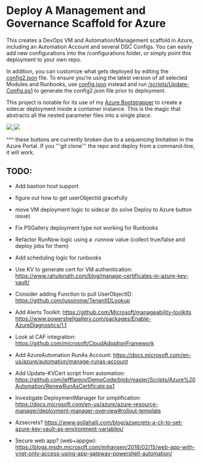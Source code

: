 # Deploy A Management and Governance Scaffold for Azure

This creates a DevOps VM and Automation/Management scaffold in Azure, including an Automation Account and several DSC Configs. You can easily add new configurations into the /configurations folder, or simply point this deployment to your own repo.

In addition, you can customize what gets deployed by editing the [config2.json](https://github.com/tescales/azure-scaffold/blob/master/config2.json) file. To ensure you're using the latest version of all selected Modules and Runbooks, use [config.json](https://github.com/tescales/azure-scaffold/blob/master/config.json) instead and run [/scripts/Update-Config.ps1](https://github.com/tescales/azure-scaffold/blob/master/scripts/Update-Config.ps1) to generate the config2.json file prior to deployment. 

This project is notable for its use of my [Azure Bootstrapper](https://github.com/tescales/azure-bootstrapper-arm) to create a sidecar deployment inside a container instance. This is the magic that abstracts all the nested parameter files into a single place.


<a href="https://portal.azure.com/#create/Microsoft.Template/uri/https%3A%2F%2Fraw.githubusercontent.com%2Ftescales%2Fazure-scaffold%2Fmaster%2Fazuredeploy.json" target="_blank">
    <img src="http://azuredeploy.net/deploybutton.png"/>
</a>
<a href="http://armviz.io/#/?load=https%3A%2F%2Fraw.githubusercontent.com%2Ftescales%2Fazure-scaffold%2Fmaster%2Fazuredeploy.json" target="_blank">
    <img src="http://armviz.io/visualizebutton.png"/>
</a>

^^^ these buttons are currently broken due to a sequencing limitation in the Azure Portal. If you '''git clone''' the repo and deploy from a command-line, it will work.




## TODO: 
 * Add bastion host support
 * figure out how to get userObjectId gracefully
 * move VM deployment logic to sidecar (to solve Deploy to Azure button issue)
 * Fix PSGallery deployment type not working for Runbooks
 * Refactor RunNow logic using a .runnow value (collect true/false and deploy jobs for them)
 * Add scheduling logic for runbooks
 * Use KV to generate cert for VM authentication:
    https://www.rahulpnath.com/blog/manage-certificates-in-azure-key-vault/
 * Consider adding Function to pull UserObjectID: 
    https://github.com/jussiroine/TenantIDLookup
 * Add Alerts Toolkit:
    https://github.com/Microsoft/manageability-toolkits
    https://www.powershellgallery.com/packages/Enable-AzureDiagnostics/1.1
 * Look at CAF integration:
    https://github.com/microsoft/CloudAdoptionFramework
 * Add AzureAutomation RunAs Account:
    https://docs.microsoft.com/en-us/azure/automation/manage-runas-account
 * Add Update-KVCert script from automation: 
    https://github.com/jefffanjoy/DemoCode/blob/master/Scripts/Azure%20Automation/RenewRunAsCertificate.ps1
 * Investigate DeploymentManager for simplification:
    https://docs.microsoft.com/en-us/azure/azure-resource-manager/deployment-manager-overview#rollout-template

 * Azsecrets?
 https://www.gollahalli.com/blog/azsecrets-a-cli-to-set-azure-key-vault-as-environment-variables/

 * Secure web app? (web+appgw):
 https://blogs.msdn.microsoft.com/mihansen/2018/02/15/web-app-with-vnet-only-access-using-app-gateway-powershell-automation/